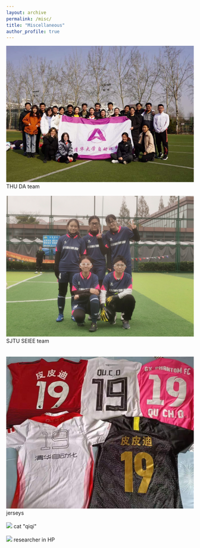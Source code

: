```yaml
---
layout: archive
permalink: /misc/
title: "Miscellaneous"
author_profile: true
---
```


<img src="/images/misc_img/IMG_9236.JPG" width="580"/> THU DA team
<br />
<br />
<img src="/images/misc_img/IMG_2310.JPG" width="580"/> SJTU SEIEE team
<br />
<br />   
<img src="/images/misc_img/IMG_9239.JPG" width="580"/> jerseys
<br />
<br />
<img src="/images/misc_img/IMG_8606.png" width="580"/> cat "qiqi"
<br />
<br />
<img src="/images/misc_img/IMG_0858.png" width="580"/> researcher in HP
